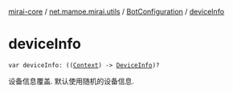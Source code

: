 [mirai-core](../../index.md) / [net.mamoe.mirai.utils](../index.md) / [BotConfiguration](index.md) / [deviceInfo](./device-info.md)

# deviceInfo

`var deviceInfo: ((`[`Context`](../-context/index.md)`) -> `[`DeviceInfo`](../-device-info/index.md)`)?`

设备信息覆盖. 默认使用随机的设备信息.

